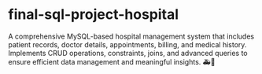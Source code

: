 # final-sql-project-hospital
A comprehensive MySQL-based hospital management system that includes patient records, doctor details, appointments, billing, and medical history. Implements CRUD operations, constraints, joins, and advanced queries to ensure efficient data management and meaningful insights. 🚑💾
